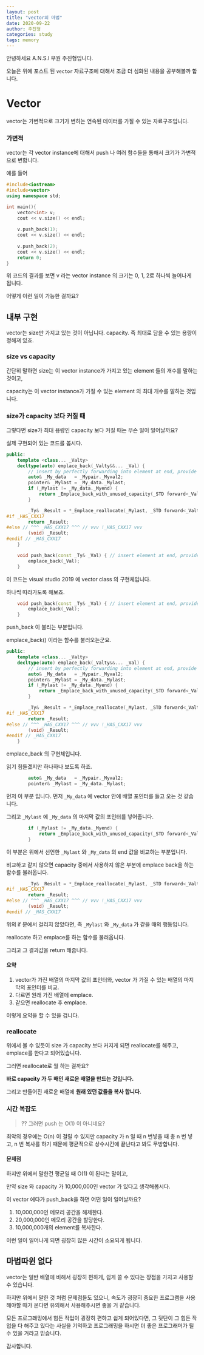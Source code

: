 ```yaml
---
layout: post
title: "vector의 마법"
date: 2020-09-22
author: 주진형
categories: study
tags: memory
---
```


안녕하세요 A.N.S.I 부원 주진형입니다.

오늘은 위에 포스트 된 ```vector``` 자료구조에 대해서 조금 더 심화된 내용을 공부해볼까 합니다.



# Vector

vector는 가변적으로 크기가 변하는 연속된 데이터를 가질 수 있는 자료구조입니다.



### 가변적

vector는 각 vector instance에 대해서 push 나 여러 함수들을 통해서 크기가 가변적으로 변합니다.

예를 들어

```c++
#include<iostream>
#include<vector>
using namespace std;

int main(){
   	vector<int> v;
    cout << v.size() << endl;
    
    v.push_back(1);
    cout << v.size() << endl;
    
    v.push_back(2);
    cout << v.size() << endl;
    return 0;
}
```

위 코드의 결과를 보면 v 라는 vector instance 의 크기는 0, 1, 2로 하나씩 늘어나게 됩니다.



어떻게 이런 일이 가능한 걸까요?



## 내부 구현

vector는 size만 가지고 있는 것이 아닙니다. capacity. 즉 최대로 담을 수 있는 용량이 정해져 있죠.



### size vs capacity

간단히 말하면 size는 이 vector instance가 가지고 있는 element 들의 개수를 말하는 것이고,

capacity는 이 vector instance가 가질 수 있는 element 의 최대 개수를 말하는 것입니다.



### size가 capacity 보다 커질 때

그렇다면 size가 최대 용량인 capacity 보다 커질 때는 무슨 일이 일어날까요?

실제 구현되어 있는 코드를 봅시다.

```c++
public:
    template <class... _Valty>
    decltype(auto) emplace_back(_Valty&&... _Val) {
        // insert by perfectly forwarding into element at end, provide strong guarantee
        auto& _My_data   = _Mypair._Myval2;
        pointer& _Mylast = _My_data._Mylast;
        if (_Mylast != _My_data._Myend) {
            return _Emplace_back_with_unused_capacity(_STD forward<_Valty>(_Val)...);
        }

        _Ty& _Result = *_Emplace_reallocate(_Mylast, _STD forward<_Valty>(_Val)...);
#if _HAS_CXX17
        return _Result;
#else // ^^^ _HAS_CXX17 ^^^ // vvv !_HAS_CXX17 vvv
        (void) _Result;
#endif // _HAS_CXX17
    }

    void push_back(const _Ty& _Val) { // insert element at end, provide strong guarantee
        emplace_back(_Val);
    }
```

이 코드는 visual studio 2019 에 vector class 의 구현체입니다.



하나씩 따라가도록 해보죠.

```c++
    void push_back(const _Ty& _Val) { // insert element at end, provide strong guarantee
        emplace_back(_Val);
    }
```

push_back 이 불리는 부분입니다.



emplace_back() 이라는 함수를 불러오는군요.

```c++
public:
    template <class... _Valty>
    decltype(auto) emplace_back(_Valty&&... _Val) {
        // insert by perfectly forwarding into element at end, provide strong guarantee
        auto& _My_data   = _Mypair._Myval2;
        pointer& _Mylast = _My_data._Mylast;
        if (_Mylast != _My_data._Myend) {
            return _Emplace_back_with_unused_capacity(_STD forward<_Valty>(_Val)...);
        }

        _Ty& _Result = *_Emplace_reallocate(_Mylast, _STD forward<_Valty>(_Val)...);
#if _HAS_CXX17
        return _Result;
#else // ^^^ _HAS_CXX17 ^^^ // vvv !_HAS_CXX17 vvv
        (void) _Result;
#endif // _HAS_CXX17
    }
```

emplace_back 의 구현체입니다.

읽기 힘들겠지만 하나하나 보도록 하죠.



```c++
        auto& _My_data   = _Mypair._Myval2;
        pointer& _Mylast = _My_data._Mylast;
```

먼저 이 부분 입니다. 먼저 ```_My_data``` 에 vector 안에 배열 포인터를 들고 오는 것 같습니다.

그리고 ```_Mylast``` 에 ```_My_data``` 의 마지막 값의 포인터를 넣어줍니다.



```c++
        if (_Mylast != _My_data._Myend) {
            return _Emplace_back_with_unused_capacity(_STD forward<_Valty>(_Val)...);
        }
```

이 부분은 위에서 선언한 ```_Mylast``` 와 ```_My_data``` 의 end 값을 비교하는 부분입니다.

비교하고 같지 않으면 capacity 중에서 사용하지 않은 부분에 emplace back을 하는 함수를 불러옵니다.



```c++
        _Ty& _Result = *_Emplace_reallocate(_Mylast, _STD forward<_Valty>(_Val)...);
#if _HAS_CXX17
        return _Result;
#else // ^^^ _HAS_CXX17 ^^^ // vvv !_HAS_CXX17 vvv
        (void) _Result;
#endif // _HAS_CXX17
```

위의 if 문에서 걸리지 않았다면, 즉 ```_Mylast``` 와 ```_My_data``` 가 같을 때의 행동입니다.

reallocate 하고 emplace를 하는 함수를 불러옵니다.

그리고 그 결과값을 return 해줍니다.



#### 요약

1. vector가 가진 배열의 마지막 값의 포인터와, vector 가 가질 수 있는 배열의 마지막의 포인터를 비교.
2. 다르면 원래 가진 배열에 emplace.
3. 같으면 reallocate 후 emplace.



이렇게 요약을 할 수 있을 겁니다.



### reallocate

위에서 볼 수 있듯이 size 가 capacity 보다 커지게 되면 reallocate를 해주고, emplace를 한다고 되어있습니다.

그러면 reallocate로 뭘 하는 걸까요?



**바로 capacity 가 두 배인 새로운 배열을 만드는 것입니다.**



그리고 만들어진 새로운 배열에 **원래 있던 값들을 복사 합니다.**



### 시간 복잡도

> ?? 그러면 push 는 O(1) 이 아니네요?

최악의 경우에는 O(n) 이 걸릴 수 있지만 capacity 가 n 일 때 n 번넣을 때 총 n 번 넣고, n 번 복사를 하기 때문에 평균적으로 상수시간에 끝난다고 봐도 무방합니다.



#### 문제점

하지만 위에서 말한건 평균일 때 O(1) 이 된다는 말이고,

만약 size 와 capacity 가 10,000,000인 vector 가 있다고 생각해봅시다.

이 vector 에다가 push_back을 하면 어떤 일이 일어날까요?

1. 10,000,000인 메모리 공간을 해제한다.
2. 20,000,000인 메모리 공간을 할당한다.
3. 10,000,000개의 element를 복사한다.

이런 일이 일어나게 되면 굉장히 많은 시간이 소요되게 됩니다.



## 마법따윈 없다

vector는 일반 배열에 비해서 굉장히 편하게, 쉽게 쓸 수 있다는 장점을 가지고 사용할 수 있습니다.

하지만 위에서 말한 것 처럼 문제점들도 있으니, 속도가 굉장히 중요한 프로그램을 사용해야할 때가 온다면 유의해서 사용해주시면 좋을 거 같습니다.

모든 프로그래밍에서 힘든 작업이 굉장히 편하고 쉽게 되어있다면, 그 뒷단이 그 힘든 작업을 다 해주고 있다는 사실을 기억하고 프로그래밍을 하시면 더 좋은 프로그래머가 될 수 있을 거라고 믿습니다.



감사합니다.